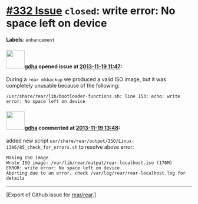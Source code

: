 [\#332 Issue](https://github.com/rear/rear/issues/332) `closed`: write error: No space left on device
=====================================================================================================

**Labels**: `enhancement`

#### <img src="https://avatars.githubusercontent.com/u/888633?u=cdaeb31efcc0048d3619651aa18dd4b76e636b21&v=4" width="50">[gdha](https://github.com/gdha) opened issue at [2013-11-19 11:47](https://github.com/rear/rear/issues/332):

During a `rear mkbackup` we produced a valid ISO image, but it was
completely unusable because of the following:

    /usr/share/rear/lib/bootloader-functions.sh: line 153: echo: write error: No space left on device

#### <img src="https://avatars.githubusercontent.com/u/888633?u=cdaeb31efcc0048d3619651aa18dd4b76e636b21&v=4" width="50">[gdha](https://github.com/gdha) commented at [2013-11-19 13:48](https://github.com/rear/rear/issues/332#issuecomment-28790780):

added new script
`usr/share/rear/output/ISO/Linux-i386/85_check_for_errors.sh` to resolve
above error:

    Making ISO image
    Wrote ISO image: /var/lib/rear/output/rear-localhost.iso (176M)
    ERROR: write error: No space left on device
    Aborting due to an error, check /var/log/rear/rear-localhost.log for details

------------------------------------------------------------------------

\[Export of Github issue for
[rear/rear](https://github.com/rear/rear).\]
